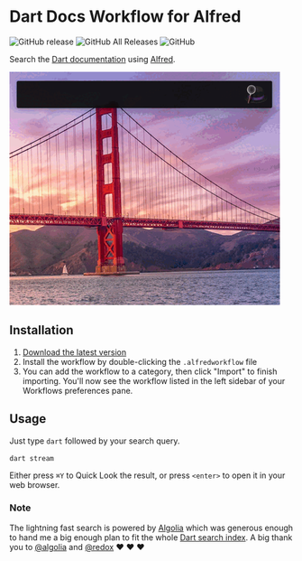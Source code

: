 # Dart Docs Workflow for Alfred

![GitHub release](https://img.shields.io/github/release/techouse/alfred-dart-docs.svg)
![GitHub All Releases](https://img.shields.io/github/downloads/techouse/alfred-dart-docs/total.svg)
![GitHub](https://img.shields.io/github/license/techouse/alfred-dart-docs.svg)


Search the [Dart documentation](https://api.dart.dev/) using [Alfred](https://www.alfredapp.com/).

![demo](demo.gif)

## Installation

1. [Download the latest version](https://github.com/techouse/alfred-dart-docs/releases/latest)
2. Install the workflow by double-clicking the `.alfredworkflow` file
3. You can add the workflow to a category, then click "Import" to finish importing. You'll now see the workflow listed in the left sidebar of your Workflows preferences pane.

## Usage

Just type `dart` followed by your search query.

```
dart stream
```

Either press `⌘Y` to Quick Look the result, or press `<enter>` to open it in your web browser.

### Note

The lightning fast search is powered by [Algolia](https://www.algolia.com) which was generous enough to hand me a big
enough plan to fit the whole [Dart search index](https://api.dart.dev/stable/2.16.2/index.json).
A big thank you to [@algolia](https://github.com/algolia) and [@redox](https://github.com/redox) :heart: :heart: :heart:
